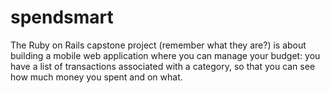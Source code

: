 # spendsmart
The Ruby on Rails capstone project (remember what they are?) is about building a mobile web application where you can manage your budget: you have a list of transactions associated with a category, so that you can see how much money you spent and on what.
